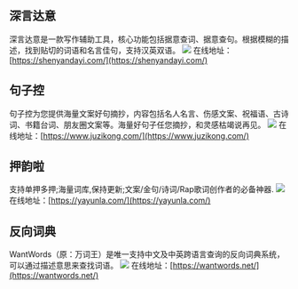 ## 深言达意
深言达意是一款写作辅助工具，核心功能包括据意查词、据意查句。根据模糊的描述，找到贴切的词语和名言佳句，支持汉英双语。
![](https://foruda.gitee.com/images/1727065920101797675/5c2a8075_8031453.jpeg)
在线地址：[https://shenyandayi.com/](https://shenyandayi.com/)

## 句子控
句子控为您提供海量文案好句摘抄，内容包括名人名言、伤感文案、祝福语、古诗词、书籍台词、朋友圈文案等。海量好句子任您摘抄，和灵感枯竭说再见。
![](https://foruda.gitee.com/images/1727065943217915638/40282068_8031453.jpeg)
在线地址：[https://www.juzikong.com/](https://www.juzikong.com/)

## 押韵啦
支持单押多押;海量词库,保持更新;文案/金句/诗词/Rap歌词创作者的必备神器.
![](https://foruda.gitee.com/images/1727065966400240747/a4aad3f8_8031453.jpeg)
在线地址：[https://yayunla.com/](https://yayunla.com/)

## 反向词典
WantWords（原：万词王）是唯一支持中文及中英跨语言查询的反向词典系统，可以通过描述意思来查找词语。
![](https://foruda.gitee.com/images/1727065992275351332/b71e98fb_8031453.jpeg)
在线地址：[https://wantwords.net/](https://wantwords.net/)

